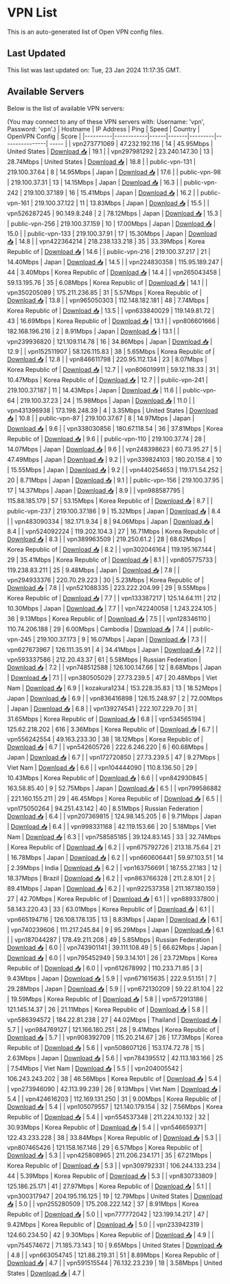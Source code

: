 # VPN List

This is an auto-generated list of Open VPN config files.

## Last Updated

This list was last updated on: Tue, 23 Jan 2024 11:17:35 GMT.

## Available Servers

Below is the list of available VPN servers:

(You may connect to any of these VPN servers with: Username: 'vpn', Password: 'vpn'.)
| Hostname | IP Address | Ping | Speed | Country | OpenVPN Config | Score |
|----------|------------|------|-------|---------|----------------| ----- |
| vpn273771069 | 47.232.192.116 | 14 | 45.95Mbps | United States | [Download 📥](./configs/server_0_US.ovpn) | 19.1 |
| vpn297981292 | 23.240.147.30 | 13 | 28.74Mbps | United States | [Download 📥](./configs/server_1_US.ovpn) | 18.8 |
| public-vpn-131 | 219.100.37.64 | 8 | 14.95Mbps | Japan | [Download 📥](./configs/server_2_JP.ovpn) | 17.6 |
| public-vpn-98 | 219.100.37.31 | 13 | 14.15Mbps | Japan | [Download 📥](./configs/server_3_JP.ovpn) | 16.3 |
| public-vpn-242 | 219.100.37.189 | 16 | 15.41Mbps | Japan | [Download 📥](./configs/server_4_JP.ovpn) | 16.2 |
| public-vpn-161 | 219.100.37.122 | 11 | 13.83Mbps | Japan | [Download 📥](./configs/server_5_JP.ovpn) | 15.5 |
| vpn526287245 | 90.149.8.248 | 2 | 78.12Mbps | Japan | [Download 📥](./configs/server_6_JP.ovpn) | 15.3 |
| public-vpn-256 | 219.100.37.159 | 10 | 17.00Mbps | Japan | [Download 📥](./configs/server_7_JP.ovpn) | 15.0 |
| public-vpn-133 | 219.100.37.91 | 17 | 15.30Mbps | Japan | [Download 📥](./configs/server_8_JP.ovpn) | 14.8 |
| vpn422364214 | 218.238.133.218 | 35 | 33.39Mbps | Korea Republic of | [Download 📥](./configs/server_9_KR.ovpn) | 14.6 |
| public-vpn-216 | 219.100.37.217 | 21 | 14.40Mbps | Japan | [Download 📥](./configs/server_10_JP.ovpn) | 14.5 |
| vpn224830358 | 115.95.189.247 | 44 | 3.40Mbps | Korea Republic of | [Download 📥](./configs/server_11_KR.ovpn) | 14.4 |
| vpn265043458 | 59.13.195.76 | 35 | 6.08Mbps | Korea Republic of | [Download 📥](./configs/server_12_KR.ovpn) | 14.1 |
| vpn350205089 | 175.211.236.85 | 31 | 5.57Mbps | Korea Republic of | [Download 📥](./configs/server_13_KR.ovpn) | 13.8 |
| vpn965050303 | 112.148.182.181 | 48 | 7.74Mbps | Korea Republic of | [Download 📥](./configs/server_14_KR.ovpn) | 13.5 |
| vpn633840029 | 119.149.81.72 | 43 | 16.69Mbps | Korea Republic of | [Download 📥](./configs/server_15_KR.ovpn) | 13.1 |
| vpn806601666 | 182.168.196.216 | 2 | 8.91Mbps | Japan | [Download 📥](./configs/server_16_JP.ovpn) | 13.1 |
| vpn239936820 | 121.109.114.78 | 16 | 34.86Mbps | Japan | [Download 📥](./configs/server_17_JP.ovpn) | 12.9 |
| vpn152511907 | 58.126.115.83 | 38 | 5.65Mbps | Korea Republic of | [Download 📥](./configs/server_18_KR.ovpn) | 12.8 |
| vpn846611798 | 220.95.112.134 | 23 | 8.07Mbps | Korea Republic of | [Download 📥](./configs/server_19_KR.ovpn) | 12.7 |
| vpn806019911 | 59.12.118.33 | 31 | 10.47Mbps | Korea Republic of | [Download 📥](./configs/server_20_KR.ovpn) | 12.7 |
| public-vpn-241 | 219.100.37.187 | 11 | 14.43Mbps | Japan | [Download 📥](./configs/server_21_JP.ovpn) | 11.6 |
| public-vpn-64 | 219.100.37.23 | 24 | 15.98Mbps | Japan | [Download 📥](./configs/server_22_JP.ovpn) | 11.0 |
| vpn431396938 | 173.198.248.39 | 4 | 3.35Mbps | United States | [Download 📥](./configs/server_23_US.ovpn) | 10.8 |
| public-vpn-87 | 219.100.37.67 | 8 | 14.97Mbps | Japan | [Download 📥](./configs/server_24_JP.ovpn) | 9.6 |
| vpn338030856 | 180.67.118.54 | 36 | 37.81Mbps | Korea Republic of | [Download 📥](./configs/server_25_KR.ovpn) | 9.6 |
| public-vpn-110 | 219.100.37.74 | 28 | 14.07Mbps | Japan | [Download 📥](./configs/server_26_JP.ovpn) | 9.6 |
| vpn248398623 | 60.73.95.27 | 5 | 47.49Mbps | Japan | [Download 📥](./configs/server_27_JP.ovpn) | 9.2 |
| vpn339824103 | 180.20.158.4 | 10 | 15.55Mbps | Japan | [Download 📥](./configs/server_28_JP.ovpn) | 9.2 |
| vpn440254653 | 119.171.54.252 | 20 | 8.71Mbps | Japan | [Download 📥](./configs/server_29_JP.ovpn) | 9.1 |
| public-vpn-156 | 219.100.37.95 | 17 | 14.37Mbps | Japan | [Download 📥](./configs/server_30_JP.ovpn) | 8.9 |
| vpn988587795 | 115.88.185.179 | 57 | 53.15Mbps | Korea Republic of | [Download 📥](./configs/server_31_KR.ovpn) | 8.7 |
| public-vpn-237 | 219.100.37.186 | 9 | 15.32Mbps | Japan | [Download 📥](./configs/server_32_JP.ovpn) | 8.4 |
| vpn483090334 | 182.171.9.34 | 8 | 94.06Mbps | Japan | [Download 📥](./configs/server_33_JP.ovpn) | 8.4 |
| vpn524092224 | 119.202.104.3 | 27 | 16.71Mbps | Korea Republic of | [Download 📥](./configs/server_34_KR.ovpn) | 8.3 |
| vpn389963509 | 219.250.61.2 | 28 | 68.62Mbps | Korea Republic of | [Download 📥](./configs/server_35_KR.ovpn) | 8.2 |
| vpn302046164 | 119.195.167.144 | 29 | 35.41Mbps | Korea Republic of | [Download 📥](./configs/server_36_KR.ovpn) | 8.1 |
| vpn805775733 | 119.238.83.211 | 25 | 9.48Mbps | Japan | [Download 📥](./configs/server_37_JP.ovpn) | 7.8 |
| vpn294933376 | 220.70.29.223 | 30 | 5.23Mbps | Korea Republic of | [Download 📥](./configs/server_38_KR.ovpn) | 7.8 |
| vpn521088335 | 223.222.204.99 | 29 | 9.55Mbps | Korea Republic of | [Download 📥](./configs/server_39_KR.ovpn) | 7.7 |
| vpn133387217 | 125.14.64.111 | 212 | 10.30Mbps | Japan | [Download 📥](./configs/server_40_JP.ovpn) | 7.7 |
| vpn742240058 | 1.243.224.105 | 36 | 9.13Mbps | Korea Republic of | [Download 📥](./configs/server_41_KR.ovpn) | 7.5 |
| vpn128346110 | 110.74.206.188 | 29 | 6.00Mbps | Cambodia | [Download 📥](./configs/server_42_KH.ovpn) | 7.4 |
| public-vpn-245 | 219.100.37.173 | 9 | 16.07Mbps | Japan | [Download 📥](./configs/server_43_JP.ovpn) | 7.3 |
| vpn627673967 | 126.111.35.91 | 4 | 34.41Mbps | Japan | [Download 📥](./configs/server_44_JP.ovpn) | 7.2 |
| vpn593337586 | 212.20.43.37 | 61 | 5.58Mbps | Russian Federation | [Download 📥](./configs/server_45_RU.ovpn) | 7.2 |
| vpn748512588 | 126.100.147.66 | 12 | 8.68Mbps | Japan | [Download 📥](./configs/server_46_JP.ovpn) | 7.1 |
| vpn380505029 | 27.73.239.5 | 47 | 20.48Mbps | Viet Nam | [Download 📥](./configs/server_47_VN.ovpn) | 6.9 |
| kozakura1234 | 153.228.35.83 | 13 | 18.52Mbps | Japan | [Download 📥](./configs/server_48_JP.ovpn) | 6.9 |
| vpn836416898 | 126.15.248.97 | 2 | 72.00Mbps | Japan | [Download 📥](./configs/server_49_JP.ovpn) | 6.8 |
| vpn139274541 | 222.107.229.70 | 31 | 31.65Mbps | Korea Republic of | [Download 📥](./configs/server_50_KR.ovpn) | 6.8 |
| vpn534565194 | 125.62.218.202 | 616 | 3.36Mbps | Korea Republic of | [Download 📥](./configs/server_51_KR.ovpn) | 6.7 |
| vpn556242554 | 49.163.233.30 | 38 | 18.12Mbps | Korea Republic of | [Download 📥](./configs/server_52_KR.ovpn) | 6.7 |
| vpn542605726 | 222.6.246.220 | 6 | 60.68Mbps | Japan | [Download 📥](./configs/server_53_JP.ovpn) | 6.7 |
| vpn172720850 | 27.73.239.5 | 47 | 9.27Mbps | Viet Nam | [Download 📥](./configs/server_54_VN.ovpn) | 6.6 |
| vpn104444090 | 110.8.136.50 | 29 | 10.43Mbps | Korea Republic of | [Download 📥](./configs/server_55_KR.ovpn) | 6.6 |
| vpn842930845 | 163.58.85.40 | 9 | 52.75Mbps | Japan | [Download 📥](./configs/server_56_JP.ovpn) | 6.5 |
| vpn799586882 | 221.160.155.211 | 29 | 46.45Mbps | Korea Republic of | [Download 📥](./configs/server_57_KR.ovpn) | 6.5 |
| vpn175050264 | 94.251.43.142 | 40 | 8.51Mbps | Russian Federation | [Download 📥](./configs/server_58_RU.ovpn) | 6.4 |
| vpn207369815 | 124.98.145.205 | 6 | 9.71Mbps | Japan | [Download 📥](./configs/server_59_JP.ovpn) | 6.4 |
| vpn998331168 | 42.119.153.66 | 20 | 5.18Mbps | Viet Nam | [Download 📥](./configs/server_60_VN.ovpn) | 6.3 |
| vpn758585185 | 39.124.83.145 | 33 | 32.74Mbps | Korea Republic of | [Download 📥](./configs/server_61_KR.ovpn) | 6.2 |
| vpn675792726 | 213.18.75.64 | 21 | 16.78Mbps | Japan | [Download 📥](./configs/server_62_JP.ovpn) | 6.2 |
| vpn660606441 | 59.97.103.51 | 14 | 2.39Mbps | India | [Download 📥](./configs/server_63_IN.ovpn) | 6.2 |
| vpn163756691 | 187.55.27.183 | 12 | 18.37Mbps | Brazil | [Download 📥](./configs/server_64_BR.ovpn) | 6.2 |
| vpn863766328 | 211.2.8.101 | 2 | 89.41Mbps | Japan | [Download 📥](./configs/server_65_JP.ovpn) | 6.2 |
| vpn922537358 | 211.187.180.159 | 27 | 42.70Mbps | Korea Republic of | [Download 📥](./configs/server_66_KR.ovpn) | 6.1 |
| vpn889337800 | 58.143.220.43 | 33 | 63.01Mbps | Korea Republic of | [Download 📥](./configs/server_67_KR.ovpn) | 6.1 |
| vpn665194716 | 126.108.178.135 | 13 | 8.83Mbps | Japan | [Download 📥](./configs/server_68_JP.ovpn) | 6.1 |
| vpn740239606 | 111.217.245.84 | 9 | 95.29Mbps | Japan | [Download 📥](./configs/server_69_JP.ovpn) | 6.1 |
| vpn187044287 | 178.49.211.208 | 49 | 5.85Mbps | Russian Federation | [Download 📥](./configs/server_70_RU.ovpn) | 6.0 |
| vpn743901141 | 39.111.108.49 | 5 | 66.62Mbps | Japan | [Download 📥](./configs/server_71_JP.ovpn) | 6.0 |
| vpn795452949 | 59.3.14.101 | 26 | 23.72Mbps | Korea Republic of | [Download 📥](./configs/server_72_KR.ovpn) | 6.0 |
| vpn612678992 | 110.233.71.85 | 3 | 9.43Mbps | Japan | [Download 📥](./configs/server_73_JP.ovpn) | 5.9 |
| vpn671615635 | 222.9.51.151 | 7 | 29.28Mbps | Japan | [Download 📥](./configs/server_74_JP.ovpn) | 5.9 |
| vpn672130209 | 59.22.81.104 | 22 | 19.59Mbps | Korea Republic of | [Download 📥](./configs/server_75_KR.ovpn) | 5.8 |
| vpn572913186 | 121.145.14.37 | 26 | 21.11Mbps | Korea Republic of | [Download 📥](./configs/server_76_KR.ovpn) | 5.8 |
| vpn586394572 | 184.22.81.238 | 27 | 44.02Mbps | Thailand | [Download 📥](./configs/server_77_TH.ovpn) | 5.7 |
| vpn984769127 | 121.166.180.251 | 28 | 9.41Mbps | Korea Republic of | [Download 📥](./configs/server_78_KR.ovpn) | 5.7 |
| vpn908392709 | 115.20.214.67 | 26 | 17.73Mbps | Korea Republic of | [Download 📥](./configs/server_79_KR.ovpn) | 5.6 |
| vpn508607126 | 153.174.72.78 | 15 | 2.63Mbps | Japan | [Download 📥](./configs/server_80_JP.ovpn) | 5.6 |
| vpn784395512 | 42.113.183.166 | 25 | 7.54Mbps | Viet Nam | [Download 📥](./configs/server_81_VN.ovpn) | 5.5 |
| vpn204005542 | 106.243.243.202 | 38 | 46.56Mbps | Korea Republic of | [Download 📥](./configs/server_82_KR.ovpn) | 5.4 |
| vpn273946090 | 42.113.99.239 | 26 | 9.13Mbps | Viet Nam | [Download 📥](./configs/server_83_VN.ovpn) | 5.4 |
| vpn424616203 | 112.169.131.250 | 31 | 9.00Mbps | Korea Republic of | [Download 📥](./configs/server_84_KR.ovpn) | 5.4 |
| vpn105079557 | 121.140.179.154 | 32 | 7.56Mbps | Korea Republic of | [Download 📥](./configs/server_85_KR.ovpn) | 5.4 |
| vpn554537348 | 211.224.10.132 | 32 | 30.93Mbps | Korea Republic of | [Download 📥](./configs/server_86_KR.ovpn) | 5.4 |
| vpn546659371 | 122.43.233.228 | 38 | 33.84Mbps | Korea Republic of | [Download 📥](./configs/server_87_KR.ovpn) | 5.3 |
| vpn807465426 | 121.158.167.146 | 29 | 6.57Mbps | Korea Republic of | [Download 📥](./configs/server_88_KR.ovpn) | 5.3 |
| vpn425808965 | 211.206.234.171 | 35 | 67.21Mbps | Korea Republic of | [Download 📥](./configs/server_89_KR.ovpn) | 5.3 |
| vpn309792331 | 106.244.133.234 | 44 | 5.39Mbps | Korea Republic of | [Download 📥](./configs/server_90_KR.ovpn) | 5.3 |
| vpn830733809 | 125.186.25.171 | 41 | 27.97Mbps | Korea Republic of | [Download 📥](./configs/server_91_KR.ovpn) | 5.1 |
| vpn300317947 | 204.195.116.125 | 19 | 12.79Mbps | United States | [Download 📥](./configs/server_92_US.ovpn) | 5.0 |
| vpn255280509 | 175.208.222.142 | 37 | 8.91Mbps | Korea Republic of | [Download 📥](./configs/server_93_KR.ovpn) | 5.0 |
| vpn777772042 | 123.199.14.217 | 47 | 9.42Mbps | Korea Republic of | [Download 📥](./configs/server_94_KR.ovpn) | 5.0 |
| vpn233942319 | 124.60.234.50 | 42 | 9.30Mbps | Korea Republic of | [Download 📥](./configs/server_95_KR.ovpn) | 4.9 |
| vpn754574672 | 71.185.73.143 | 10 | 9.65Mbps | United States | [Download 📥](./configs/server_96_US.ovpn) | 4.8 |
| vpn663054745 | 121.88.219.31 | 51 | 8.89Mbps | Korea Republic of | [Download 📥](./configs/server_97_KR.ovpn) | 4.7 |
| vpn591515544 | 76.132.23.239 | 18 | 3.58Mbps | United States | [Download 📥](./configs/server_98_US.ovpn) | 4.7 |
